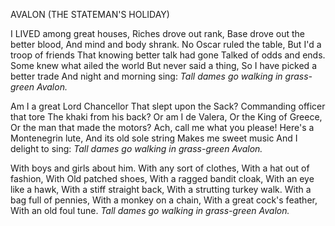 AVALON (THE STATEMAN'S HOLIDAY)

I LIVED among great houses,
Riches drove out rank,
Base drove out the better blood,
And mind and body shrank.
No Oscar ruled the table,
But I'd a troop of friends
That knowing better talk had gone
Talked of odds and ends.
Some knew what ailed the world
But never said a thing,
So I have picked a better trade
And night and morning sing:
*Tall dames go walking in grass-green Avalon.*

Am I a great Lord Chancellor
That slept upon the Sack?
Commanding officer that tore
The khaki from his back?
Or am I de Valera,
Or the King of Greece,
Or the man that made the motors?
Ach, call me what you please!
Here's a Montenegrin lute,
And its old sole string
Makes me sweet music
And I delight to sing:
*Tall dames go walking in grass-green Avalon.*

With boys and girls about him.
With any sort of clothes,
With a hat out of fashion,
With Old patched shoes,
With a ragged bandit cloak,
With an eye like a hawk,
With a stiff straight back,
With a strutting turkey walk.
With a bag full of pennies,
With a monkey on a chain,
With a great cock's feather,
With an old foul tune.
*Tall dames go walking in grass-green Avalon.*
